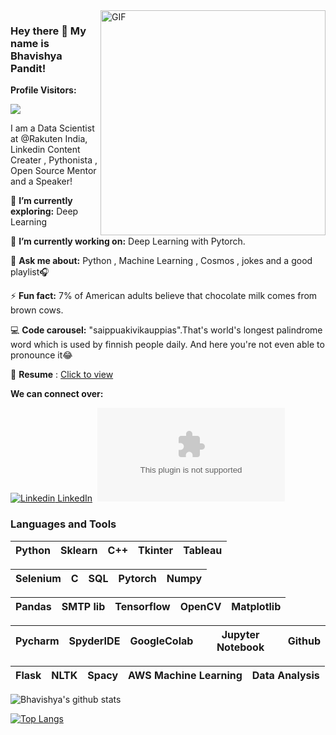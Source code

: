 <img align="right" alt="GIF" src="https://github.com/bhav09/bhav09/blob/master/gif.gif" width="360"/>

<!--https://i.imgur.com/9GNZGLH.gif

-->

### Hey there 👋 My name is Bhavishya Pandit! 

**Profile Visitors:** 

![](https://Visitor-badge.glitch.me/badge?page_id=bhav09.profileviews-badge)

<!--
**bhav09/bhav09** is a ✨ _special_ ✨ repository because its `README.md` (this file) appears on your GitHub profile.

Here are some ideas to get you started:

- 🔭 I’m currently working on ...
- 🌱 I’m currently learning ...
- 👯 I’m looking to collaborate on ...
- 🤔 I’m looking for help with ...
- 💬 Ask me about ...
- 📫 How to reach me: ...
- 😄 Pronouns: ...
- ⚡ Fun fact: ...

-->

I am a Data Scientist at @Rakuten India, Linkedin Content Creater , Pythonista , Open Source Mentor and a Speaker!
 

🌱 **I’m currently exploring:** Deep Learning

🔭 **I’m currently working on:** Deep Learning with Pytorch.

💬 **Ask me about:** Python , Machine Learning , Cosmos , jokes and a good playlist🎧

⚡ **Fun fact:** 7% of American adults believe that chocolate milk comes from brown cows.

💻 **Code carousel:** "saippuakivikauppias".That's world's longest palindrome word which is used by finnish people daily. And here you're not even able to pronounce it😂

📄 **Resume** : [Click to view](https://drive.google.com/file/d/1YCWGZBhTN2fA8iefJ3qYcQx5K4thI8AT/view?usp=sharing)

**We can connect over:**

[![Linkedin](https://i.stack.imgur.com/gVE0j.png) LinkedIn](https://www.linkedin.com/in/bhavishya-pandit-68a4a018a/)&nbsp; [![Twitter](https://img.shields.io/twitter/url/https/twitter.com)](https://twitter.com/BhavishyaP9) 

### Languages and Tools


| Python | Sklearn | C++ | Tkinter | Tableau |
| :---: | :---: | :---: | :---: | :---: |


| Selenium | C | SQL | Pytorch | Numpy |
| :---: | :---: | :---: | :---: | :---: |

| Pandas | SMTP lib | Tensorflow | OpenCV | Matplotlib |
| :---: | :---: | :---: | :---: | :---: |

| Pycharm | SpyderIDE | GoogleColab | Jupyter Notebook | Github |
| :---: | :---: | :---: | :---: | :---: |

| Flask | NLTK | Spacy | AWS Machine Learning | Data Analysis |
| :---: | :---: | :---: | :---: | :---: |


![Bhavishya's github stats](https://github-readme-stats.vercel.app/api?username=bhav09&show_icons=true&theme=dark)

[![Top Langs](https://github-readme-stats.vercel.app/api/top-langs/?username=bhav09&layout=compact&show_icons=true&theme=dark)](https://github.com/anuraghazra/github-readme-stats)
